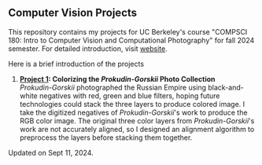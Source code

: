 ## Computer Vision Projects
This repository contains my projects for UC Berkeley's course "COMPSCI 180:  Intro to Computer Vision and Computational Photography" for fall 2024 semester. For detailed introduction, visit [website](https://davidpaulwei.github.io/cs180/).

Here is a brief introduction of the projects

1. **[Project 1](https://davidpaulwei.github.io/cs180/proj1/): Colorizing the _Prokudin-Gorskii_ Photo Collection**  
   _Prokudin-Gorskii_ photographed the Russian Empire using black-and-white negatives with red, green and blue filters, hoping future technologies could stack the three layers to produce colored image. I take the digitized negatives of _Prokudin-Gorskii_'s work to produce the RGB color image. The original three color layers from _Prokudin-Gorskii_'s work are not accurately aligned, so I designed an alignment algorithm to preprocess the layers before stacking them together.

Updated on Sept 11, 2024.
